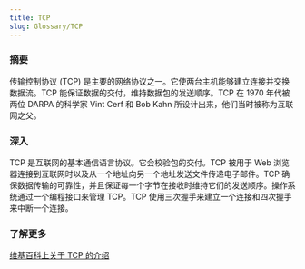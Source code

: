 ```yaml
---
title: TCP
slug: Glossary/TCP
---
```

### **摘要**

传输控制协议 (TCP) 是主要的网络协议之一。它使两台主机能够建立连接并交换数据流。TCP 能保证数据的交付，维持数据包的发送顺序。TCP 在 1970 年代被两位 DARPA 的科学家 Vint Cerf 和 Bob Kahn 所设计出来，他们当时被称为互联网之父。

### **深入**

TCP 是互联网的基本通信语言协议。它会校验包的交付。TCP 被用于 Web 浏览器连接到互联网时以及从一个地址向另一个地址发送文件传递电子邮件。TCP 确保数据传输的可靠性，并且保证每一个字节在接收时维持它们的发送顺序。操作系统通过一个编程接口来管理 TCP。TCP 使用三次握手来建立一个连接和四次握手来中断一个连接。

### **了解更多**

[维基百科上关于 TCP 的介绍](https://en.wikipedia.org/wiki/Transmission_Control_Protocol)
